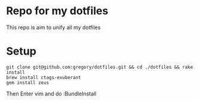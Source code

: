 Repo for my dotfiles
============

This repo is aim to unify all my dotfiles

# Setup

```
git clone git@github.com:gregory/dotfiles.git && cd ./dotfiles && rake install
brew install ctags-exuberant
gem install zeus
```

Then Enter vim and do :BundleInstall
